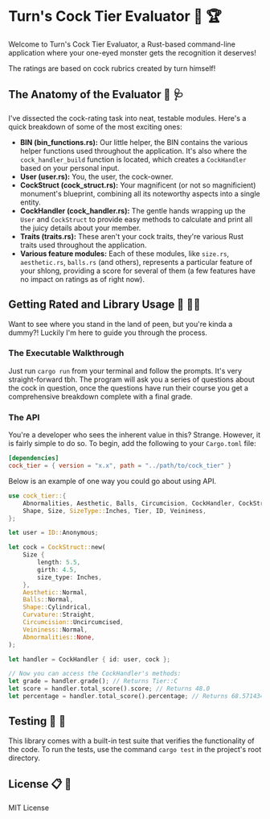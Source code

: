 # Turn's Cock Tier Evaluator :chicken: :trophy:

Welcome to Turn's Cock Tier Evaluator, a Rust-based command-line application where your one-eyed monster gets the recognition it deserves!

The ratings are based on cock rubrics created by turn himself! 

## The Anatomy of the Evaluator :eggplant: :stethoscope:

I've dissected the cock-rating task into neat, testable modules. Here's a quick breakdown of some of the most exciting ones:

- **BIN (bin_functions.rs):** Our little helper, the BIN contains the various helper functions used throughout the application. It's also where the `cock_handler_build` function is located, which creates a `CockHandler` based on your personal input.
- **User (user.rs):** You, the user, the cock-owner.
- **CockStruct (cock_struct.rs):** Your magnificent (or not so magnificient) monument's blueprint, combining all its noteworthy aspects into a single entity.
- **CockHandler (cock_handler.rs):** The gentle hands wrapping up the `User` and `CockStruct` to provide easy methods to calculate and print all the juicy details about your member.
- **Traits (traits.rs):** These aren't your cock traits, they're various Rust traits used throughout the application.
- **Various feature modules:** Each of these modules, like `size.rs`, `aesthetic.rs`, `balls.rs` (and others), represents a particular feature of your shlong, providing a score for several of them (a few features have no impact on ratings as of right now).

## Getting Rated and Library Usage :open_book: :male_detective:

Want to see where you stand in the land of peen, but you're kinda a dummy?! Luckily I'm here to guide you through the process.

### The Executable Walkthrough

Just run `cargo run` from your terminal and follow the prompts. It's very straight-forward tbh. The program will ask you a series of questions about the cock in question, once the questions have run their course you get a comprehensive breakdown complete with a final grade.

### The API

You're a developer who sees the inherent value in this? Strange. However, it is fairly simple to do so. To begin, add the following to your `Cargo.toml` file:

```toml
[dependencies]
cock_tier = { version = "x.x", path = "../path/to/cock_tier" }
```

Below is an example of one way you could go about using API.

```rust
use cock_tier::{
    Abnormalities, Aesthetic, Balls, Circumcision, CockHandler, CockStruct, Curvature,
    Shape, Size, SizeType::Inches, Tier, ID, Veininess,
};

let user = ID::Anonymous;

let cock = CockStruct::new(
    Size {
        length: 5.5,
        girth: 4.5,
        size_type: Inches,
    },
    Aesthetic::Normal,
    Balls::Normal,
    Shape::Cylindrical,
    Curvature::Straight,
    Circumcision::Uncircumcised,
    Veininess::Normal,
    Abnormalities::None,
);

let handler = CockHandler { id: user, cock };

// Now you can access the CockHandler's methods:
let grade = handler.grade(); // Returns Tier::C
let score = handler.total_score().score; // Returns 48.0
let percentage = handler.total_score().percentage; // Returns 68.571434
```

## Testing :petri_dish: :test_tube:

This library comes with a built-in test suite that verifies the functionality of the code. To run the tests, use the command `cargo test` in the project's root directory.

## License :clipboard: :briefcase:

MIT License
